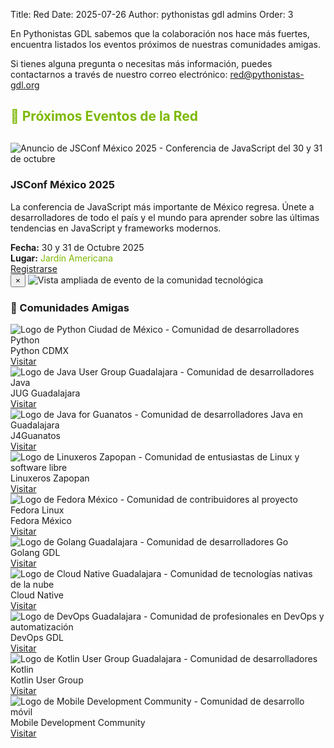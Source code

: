 Title: Red
Date: 2025-07-26
Author: pythonistas gdl admins
Order: 3

<div class="call-for-sponsors">
  <p>En Pythonistas GDL sabemos que la colaboración nos hace más fuertes, encuentra listados los eventos próximos de nuestras comunidades amigas.</p>
  <p>Si tienes alguna pregunta o necesitas más información, puedes contactarnos a través de nuestro correo electrónico: <a href="mailto:red@pythonistas-gdl.org">red@pythonistas-gdl.org</a></p>
</div>

<div class="events-carousel">
  <h2 style="color: #7db904; margin-bottom: 30px;">📅 Próximos Eventos de la Red</h2>
  
  <!-- JSConf Event -->
  <div class="event-card">
    <div class="row">
      <div class="col-md-4 text-center">
        <img src="{static}/images/red/30311025_jsconf.png" alt="Anuncio de JSConf México 2025 - Conferencia de JavaScript del 30 y 31 de octubre" class="event-image" onclick="openModal(this.src, 'JSConf México 2025')">
      </div>
      <div class="col-md-8">
        <h3 class="event-title">JSConf México 2025</h3>
        <p class="event-description">
          La conferencia de JavaScript más importante de México regresa. Únete a desarrolladores 
          de todo el país y el mundo para aprender sobre las últimas tendencias en JavaScript y frameworks modernos.
        </p>
        <div class="event-meta">
          <div class="meta-item">
            <i class="fas fa-calendar-alt"></i>
            <strong>Fecha:</strong>
            <span>30 y 31 de Octubre 2025</span>
          </div>
          <div class="meta-item">
            <i class="fas fa-map-marker-alt"></i>
            <strong>Lugar:</strong>
            <span><a href="https://maps.app.goo.gl/DGGykep9jjeBRfri6" target="_blank" style="color: #7db904; text-decoration: none;">Jardín Americana</a></span>
          </div>
        <div class="event-register">
          <a href="https://jsconfmx.org" target="_blank" class="btn">
            <i class="fas fa-external-link-alt"></i> Registrarse
          </a>
        </div>
      </div>
    </div>
  </div>
</div>

<!-- Single Dynamic Image Modal -->
<div id="imageModal" class="image-modal" onclick="closeModal()">
  <div class="modal-content" onclick="event.stopPropagation()">
    <button class="modal-close" onclick="closeModal()">&times;</button>
    <img id="modalImage" class="modal-image" src="" alt="Vista ampliada de evento de la comunidad tecnológica">
  </div>
</div>

<script>
function openModal(imageSrc, imageAlt) {
  var modal = document.getElementById('imageModal');
  var modalImg = document.getElementById('modalImage');
  
  modal.style.display = "block";
  modalImg.src = imageSrc;
  modalImg.alt = imageAlt;
  
  // Prevent body scrolling when modal is open
  document.body.style.overflow = "hidden";
}

function closeModal() {
  var modal = document.getElementById('imageModal');
  modal.style.display = "none";
  
  // Restore body scrolling
  document.body.style.overflow = "auto";
}

// Close modal when pressing Escape key
document.addEventListener('keydown', function(event) {
  if (event.key === 'Escape') {
    closeModal();
  }
});
</script>

<div class="communities-grid">
  <h3>🤝 Comunidades Amigas</h3>
  
  <div class="community-logo-grid">
    <!-- Python CDMX -->
    <div class="community-item">
      <img src="{static}/images/red/python_cdmx.png" alt="Logo de Python Ciudad de México - Comunidad de desarrolladores Python" class="community-logo">
      <div class="community-name">Python CDMX</div>
      <a href="https://pythoncdmx.org" target="_blank" class="community-link">
        <i class="fas fa-external-link-alt"></i> Visitar
      </a>
    </div>
    <!-- JUG GDL -->
    <div class="community-item">
      <img src="{static}/images/red/jug_gdl.png" alt="Logo de Java User Group Guadalajara - Comunidad de desarrolladores Java" class="community-logo">
      <div class="community-name">JUG Guadalajara</div>
      <a href="https://gdljug.github.io" target="_blank" class="community-link">
        <i class="fas fa-external-link-alt"></i> Visitar
      </a>
    </div>
    <!-- J4Guanatos -->
    <div class="community-item">
      <img src="{static}/images/red/j4g.png" alt="Logo de Java for Guanatos - Comunidad de desarrolladores Java en Guadalajara" class="community-logo">
      <div class="community-name">J4Guanatos</div>
      <a href="https://www.facebook.com/j4Guanatos" target="_blank" class="community-link">
        <i class="fas fa-external-link-alt"></i> Visitar
      </a>
    </div>
    <!-- Linuxeros Zapopan -->
    <div class="community-item">
      <img src="{static}/images/red/linuxeros_zapopan.png" alt="Logo de Linuxeros Zapopan - Comunidad de entusiastas de Linux y software libre" class="community-logo">
      <div class="community-name">Linuxeros Zapopan</div>
      <a href="#" target="_blank" class="community-link">
        <i class="fas fa-external-link-alt"></i> Visitar
      </a>
    </div>
    <!-- Fedora México -->
    <div class="community-item">
      <img src="{static}/images/red/fedora_mexico.jpg" alt="Logo de Fedora México - Comunidad de contribuidores al proyecto Fedora Linux" class="community-logo">
      <div class="community-name">Fedora México</div>
      <a href="https://fedoramx.fedorapeople.org" target="_blank" class="community-link">
        <i class="fas fa-external-link-alt"></i> Visitar
      </a>
    </div>
    <!-- Golang GDL -->
    <div class="community-item">
      <img src="{static}/images/red/golang_gdl.png" alt="Logo de Golang Guadalajara - Comunidad de desarrolladores Go" class="community-logo">
      <div class="community-name">Golang GDL</div>
      <a href="https://www.facebook.com/golang.guadalajara" target="_blank" class="community-link">
        <i class="fas fa-external-link-alt"></i> Visitar
      </a>
    </div>
    <!-- Cloud Native -->
    <div class="community-item">
      <img src="{static}/images/red/cloud_native.png" alt="Logo de Cloud Native Guadalajara - Comunidad de tecnologías nativas de la nube" class="community-logo">
      <div class="community-name">Cloud Native</div>
      <a href="https://www.facebook.com/cloudnativegdl/" target="_blank" class="community-link">
        <i class="fas fa-external-link-alt"></i> Visitar
      </a>
    </div>
    <!-- DevOps GDL -->
    <div class="community-item">
      <img src="{static}/images/red/devops_gdl.png" alt="Logo de DevOps Guadalajara - Comunidad de profesionales en DevOps y automatización" class="community-logo">
      <div class="community-name">DevOps GDL</div>
      <a href="https://www.facebook.com/groups/devopsgdl" target="_blank" class="community-link">
        <i class="fas fa-external-link-alt"></i> Visitar
      </a>
    </div>
    <!-- Kotlin User Group -->
    <div class="community-item">
      <img src="{static}/images/red/kotling_user_group.jpg" alt="Logo de Kotlin User Group Guadalajara - Comunidad de desarrolladores Kotlin" class="community-logo">
      <div class="community-name">Kotlin User Group</div>
      <a href="https://www.facebook.com/GuadalajaraKUG/" target="_blank" class="community-link">
        <i class="fas fa-external-link-alt"></i> Visitar
      </a>
    </div>
    <!-- Mobile Development Community -->
    <div class="community-item">
      <img src="{static}/images/red/mdc.jpg" alt="Logo de Mobile Development Community - Comunidad de desarrollo móvil" class="community-logo">
      <div class="community-name">Mobile Development Community</div>
      <a href="https://mdcommunity.org" target="_blank" class="community-link">
        <i class="fas fa-external-link-alt"></i> Visitar
      </a>
    </div>
    </div>
  </div>
</div>

